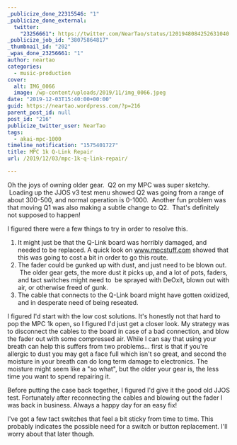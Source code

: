 ```yaml
---
_publicize_done_22315546: "1"
_publicize_done_external:
  twitter:
    "23256661": https://twitter.com/NearTao/status/1201948084252631040
_publicize_job_id: "38075864817"
_thumbnail_id: "202"
_wpas_done_23256661: "1"
author: neartao
categories:
  - music-production
cover:
  alt: IMG_0066
  image: /wp-content/uploads/2019/11/img_0066.jpeg
date: "2019-12-03T15:40:00+00:00"
guid: https://neartao.wordpress.com/?p=216
parent_post_id: null
post_id: "216"
publicize_twitter_user: NearTao
tags:
  - akai-mpc-1000
timeline_notification: "1575401727"
title: MPC 1k Q-Link Repair
url: /2019/12/03/mpc-1k-q-link-repair/

---
```

Oh the joys of owning older gear.  Q2 on my MPC was super sketchy.  Loading up the JJOS v3 test menu showed Q2 was going from a range of about 300-500, and normal operation is 0-1000.  Another fun problem was that moving Q1 was also making a subtle change to Q2.  That's definitely not supposed to happen!

I figured there were a few things to try in order to resolve this.

1. It might just be that the Q-Link board was horribly damaged, and needed to be replaced. A quick look on www.mpcstuff.com showed that this was going to cost a bit in order to go this route.
1. The fader could be gunked up with dust, and just need to be blown out.  The older gear gets, the more dust it picks up, and a lot of pots, faders, and tact switches might need to  be sprayed with DeOxit, blown out with air, or otherwise freed of gunk.
1. The cable that connects to the Q-Link board might have gotten oxidized, and in desperate need of being reseated.

I figured I'd start with the low cost solutions. It's honestly not that hard to pop the MPC 1k open, so I figured I'd just get a closer look. My strategy was to disconnect the cables to the board in case of a bad connection, and blow the fader out with some compressed air. While I can say that using your breath can help this suffers from two problems... first is that if you're allergic to dust you may get a face full which isn't so great, and second the moisture in your breath can do long term damage to electronics. The moisture might seem like a "so what", but the older your gear is, the less time you want to spend repairing it.

Before putting the case back together, I figured I'd give it the good old JJOS test. Fortunately after reconnecting the cables and blowing out the fader I was back in business. Always a happy day for an easy fix!

I've got a few tact switches that feel a bit sticky from time to time. This probably indicates the possible need for a switch or button replacement. I'll worry about that later though.
